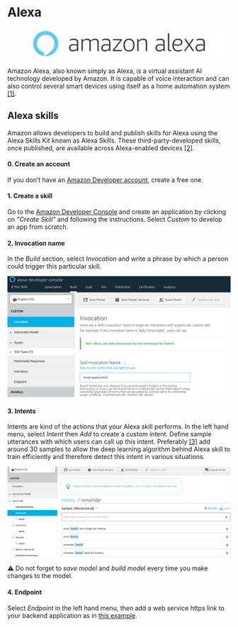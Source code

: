 # Alexa

<img src="../images/alexa_logo.png" alt="alexa logo">

Amazon Alexa, also known simply as Alexa, is a virtual assistant AI technology developed by Amazon. It is capable of voice interaction and can also control several smart devices using itself as a home automation system [[1]](https://en.wikipedia.org/wiki/Amazon_Alexa).

## Alexa skills

Amazon allows developers to build and publish skills for Alexa using the Alexa Skills Kit known as Alexa Skills. These third-party-developed skills, once published, are available across Alexa-enabled devices [[2]](https://en.wikipedia.org/wiki/Amazon_Alexa#Alexa_Skills_Kit).

#### 0. Create an account

If you don’t have an [Amazon Developer account](https://developer.amazon.com), create a free one.

#### 1. Create a skill

Go to the [Amazon Developer Console](https://developer.amazon.com/alexa/console/ask) and create an application by clicking on *"Create Skill"* and following the instructions. Select *Custom* to develop an app from scratch.

#### 2. Invocation name

In the *Build* section, select *Invocation* and write a phrase by which a person could trigger this particular skill.

<img src="../images/invocation.PNG" alt="invocation">

#### 3. Intents

Intents are kind of the actions that your Alexa skill performs. In the left hand menu, select *Intent* then *Add* to create a custom intent. Define sample utterances with which users can call up this intent. Preferably [[3]](https://www.ionos.com/digitalguide/online-marketing/online-sales/create-alexa-skills/) add around 30 samples to allow the deep learning algorithm behind Alexa skill to train efficiently and therefore detect this intent in various situations.

<img src="../images/intents.PNG" alt="intents">

:warning: Do not forget to *save model* and *build model* every time you make changes to the model.

#### 4. Endpoint

Select *Endpoint* in the left hand menu, then add a web service https link to your backend application as in [this example](./alexa_emails/).
